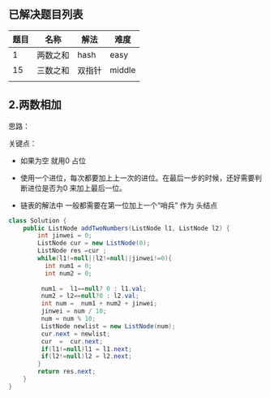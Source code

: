 ## 已解决题目列表



| 题目 | 名称     | 解法   | 难度   |
| ---- | -------- | ------ | ------ |
| 1    | 两数之和 | hash   | easy   |
| 15   | 三数之和 | 双指针 | middle |
|      |          |        |        |

## 2.两数相加

思路：

关键点： 

* 如果为空  就用0 占位

* 使用一个进位，每次都要加上上一次的进位。在最后一步的时候，还好需要判断进位是否为0  来加上最后一位。
* 链表的解法中 一般都需要在第一位加上一个“哨兵” 作为  头结点

```java
class Solution {
    public ListNode addTwoNumbers(ListNode l1, ListNode l2) {
        int jinwei = 0;
        ListNode cur = new ListNode(0);
        ListNode res =cur ; 
        while(l1!=null||l2!=null||jinwei!=0){
          int num1 = 0;
          int num2 = 0;
    
         num1 =  l1==null? 0 : l1.val;
         num2 = l2==null?0 : l2.val;
         int num =  num1 + num2 + jinwei;
         jinwei = num / 10;
         num = num % 10;
         ListNode newlist = new ListNode(num);
         cur.next = newlist;
         cur  =  cur.next;
         if(l1!=null)l1 = l1.next;
         if(l2!=null)l2 = l2.next;
        }
        return res.next;
    }
}
```

